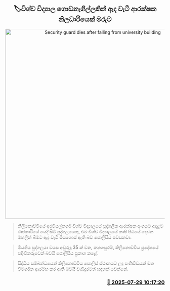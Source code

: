 <p align='center'><b><h2 align='center' title='Security guard dies after falling from university building'>🏷විශ්ව විද්‍යාල ගොඩනැගිල්ලකින් ඇද වැටී ආරක්ෂක නිලධාරියෙක් මරුට</h2></b></p>
<p align='center'><img src='https://helakuru.sgp1.cdn.digitaloceanspaces.com/esana/images/lib/death[1].jpg' width='600' alt='Security guard dies after falling from university building'></p>

> කිලිනොච්චියේ අරවියල්නගර් විශ්ව විද්‍යාලයේ පුද්ගලික ආරක්ෂක අංශයට අදාළව රාජකාරියේ යෙදී සිටි පුද්ගලයෙකු, එම විශ්ව විද්‍යාලයේ කෘෂි පීඨයේ දෙවන මහලින් බිමට ඇද වැටී මියගොස් ඇති බව පොලීසිය පවසනවා.

> මියගිය පුද්ගලයා වයස අවුරුදු 35 ක් වන, කනගපුරම්, කිලිනොච්චිය ප්‍රදේශයේ පදිංචිකරුවෙක් බවයි ‍පොලීසිය ප්‍රකාශ කළේ.

> සිද්ධිය සම්බන්ධයෙන් කිලිනොච්චිය පොලිස් ස්ථානයට ලද පණිවිඩයක් මත විමර්ශන ආරම්භ කර ඇති බවයි වැඩිදුරටත් සඳහන් වෙන්නේ.



<h3 align='right'><a href='https://www.helakuru.lk/esana/p/112244/'>📅 2025-07-29 10:17:20</a></h3>
